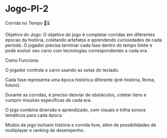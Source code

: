 # Jogo-PI-2
Corrida no Tempo 🚗⏳

Objetivo do Jogo:
O objetivo do jogo é completar corridas em diferentes épocas da história, coletando artefatos e aprendendo curiosidades de cada período. O jogador precisa terminar cada fase dentro do tempo limite e pode evoluir seu carro com tecnologias correspondentes a cada era.

Como Funciona:

O jogador controla o carro usando as setas do teclado.

Cada fase representa uma época histórica diferente (pré-história, Roma, futuro).

Durante as corridas, é preciso desviar de obstáculos, coletar itens e cumprir missões específicas de cada era.

O jogo combina diversão e aprendizado, com visuais e trilha sonora temáticos para cada época.

Modos de jogo incluem história e corrida livre, além de possibilidades de multiplayer e ranking de desempenho.
